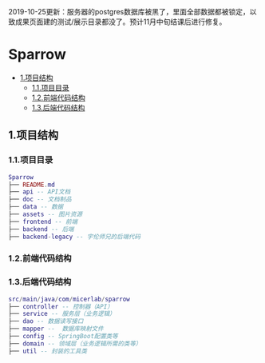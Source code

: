 2019-10-25更新：服务器的postgres数据库被黑了，里面全部数据都被锁定，以致成果页面建的测试/展示目录都没了。预计11月中旬结课后进行修复。



# Sparrow

- [1.项目结构](#1项目结构)
  - [1.1.项目目录](#11项目目录)
  - [1.2.前端代码结构](#12前端代码结构)
  - [1.3.后端代码结构](#13后端代码结构)

## 1.项目结构

### 1.1.项目目录

```lua
Sparrow
├── README.md
├── api -- API文档
├── doc -- 文档制品
├── data -- 数据
├── assets -- 图片资源
├── frontend -- 前端
├── backend -- 后端
├── backend-legacy -- 宇伦师兄的后端代码

```

### 1.2.前端代码结构


### 1.3.后端代码结构

```lua
src/main/java/com/micerlab/sparrow
├── controller -- 控制器（API）
├── service -- 服务层（业务逻辑）
├── dao -- 数据读写接口
├── mapper --  数据库映射文件
├── config -- SpringBoot配置类等
├── domain -- 领域层（业务逻辑所需的类等）
├── util -- 封装的工具类
```







